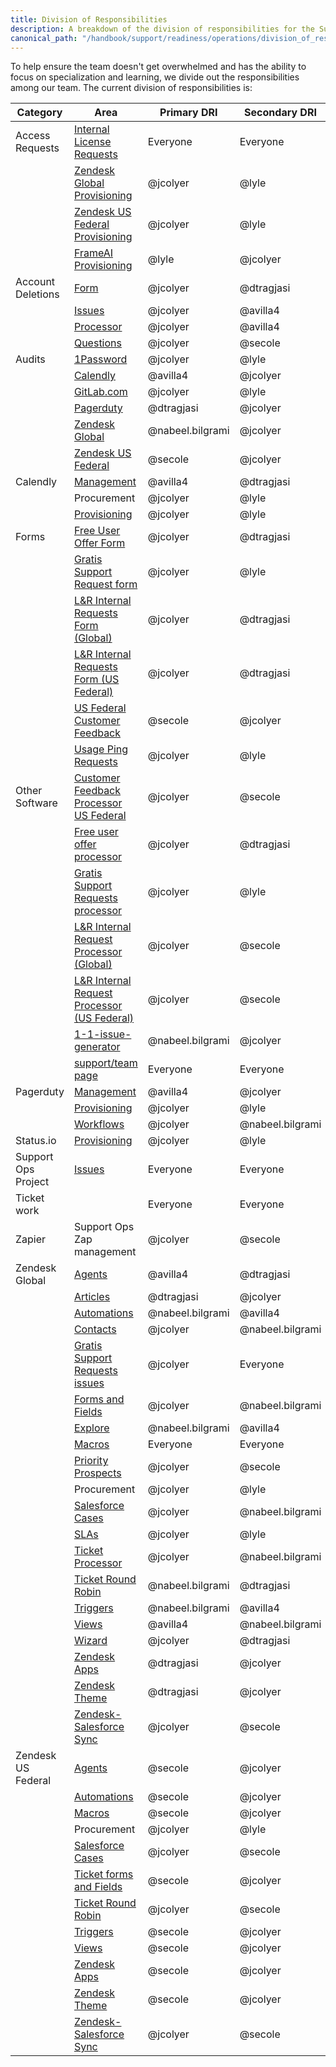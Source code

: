 ```yaml
---
title: Division of Responsibilities
description: A breakdown of the division of responsibilities for the Support Ops team
canonical_path: "/handbook/support/readiness/operations/division_of_responsibilities/"
---
```


To help ensure the team doesn't get overwhelmed and has the ability to focus on
specialization and learning, we divide out the responsibilities among our team.
The current division of responsibilities is:

| Category            | Area                                                                                                                                                  | Primary DRI      | Secondary DRI    |
|---------------------|-------------------------------------------------------------------------------------------------------------------------------------------------------|------------------|------------------|
| Access Requests     | [Internal License Requests](https://gitlab.com/gitlab-com/team-member-epics/access-requests/-/issues/?state=opened&label_name%5B%5D=Internal-License) | Everyone         | Everyone         |
|                     | [Zendesk Global Provisioning](https://gitlab.com/gitlab-com/team-member-epics/access-requests/-/issues/)                                              | @jcolyer         | @lyle            |
|                     | [Zendesk US Federal Provisioning](https://gitlab.com/gitlab-com/team-member-epics/access-requests/-/issues/)                                          | @jcolyer         | @lyle            |
|                     | [FrameAI Provisioning](https://gitlab.com/gitlab-com/team-member-epics/access-requests/-/issues/)                                          | @lyle | @jcolyer          |
| Account Deletions   | [Form](https://gitlab.com/gitlab-com/support/support-ops/forms/account-deletion)                                                                      | @jcolyer         | @dtragjasi       |
|                     | [Issues](https://gitlab.com/gitlab-com/gdpr-request/-/issues)                                                                                         | @jcolyer         | @avilla4         |
|                     | [Processor](https://gitlab.com/gitlab-com/support/support-ops/other-software/account-deletion-processor)                                              | @jcolyer         | @avilla4         |
|                     | [Questions](https://gitlab.slack.com/archives/C04357HVCJD)                                                                                            | @jcolyer         | @secole          |
| Audits              | [1Password](https://gitlab.com/gitlab-com/support/support-ops/support-ops-tools/audits/-/issues)                                                      | @jcolyer         | @lyle            |
|                     | [Calendly](https://gitlab.com/gitlab-com/support/support-ops/support-ops-tools/audits/-/issues)                                                       | @avilla4         | @jcolyer         |
|                     | [GitLab.com](https://gitlab.com/gitlab-com/support/support-ops/support-ops-tools/audits/-/issues)                                                     | @jcolyer         | @lyle            |
|                     | [Pagerduty](https://gitlab.com/gitlab-com/support/support-ops/support-ops-tools/audits/-/issues)                                                      | @dtragjasi       | @jcolyer         |
|                     | [Zendesk Global](https://gitlab.com/gitlab-com/support/support-ops/support-ops-tools/audits/-/issues)                                                 | @nabeel.bilgrami | @jcolyer         |
|                     | [Zendesk US Federal](https://gitlab.com/gitlab-com/support/support-ops/support-ops-tools/audits/-/issues)                                             | @secole          | @jcolyer         |
| Calendly            | [Management](https://gitlab.com/gitlab-com/support/support-ops/other-software/calendly)                                                               | @avilla4         | @dtragjasi       |
|                     | Procurement                                                                                                                                           | @jcolyer         | @lyle            |
|                     | [Provisioning](https://gitlab.com/gitlab-com/team-member-epics/access-requests/-/issues/)                                                             | @jcolyer         | @lyle            |
| Forms                | [Free User Offer Form](https://gitlab.com/gitlab-com/support/support-ops/forms/free-user-offer-form)                                                  | @jcolyer         | @dtragjasi       |
|                     | [Gratis Support Request form](https://gitlab.com/gitlab-com/support/support-ops/forms/gratis-support-request-form)                                    | @jcolyer         | @lyle            |
|                     | [L&R Internal Requests Form (Global)](https://gitlab.com/gitlab-com/support/internal-requests-form)                                                   | @jcolyer         | @dtragjasi       |
|                     | [L&R Internal Requests Form (US Federal)](https://gitlab.com/gitlab-com/support/support-ops/forms/us-federal-internal-request-form)                   | @jcolyer         | @dtragjasi       |
|                     | [US Federal Customer Feedback](https://gitlab.com/gitlab-com/support/support-ops/forms/us-federal-customer-feedback)                                  | @secole          | @jcolyer         |
|                     | [Usage Ping Requests](https://gitlab.com/support/usage-ping-request)                                                                                  | @jcolyer         | @lyle            |
| Other Software      | [Customer Feedback Processor US Federal](https://gitlab.com/gitlab-com/support/support-ops/other-software/customer-feedback-processor-us-federal)     | @jcolyer         | @secole          |
|                     | [Free user offer processor](https://gitlab.com/gitlab-com/support/support-ops/other-software/free-user-offer-processor)                               | @jcolyer         | @dtragjasi       |
|                     | [Gratis Support Requests processor](https://gitlab.com/gitlab-com/support/support-ops/zendesk-global/gratis-support-requests/)                        | @jcolyer         | @lyle            |
|                     | [L&R Internal Request Processor (Global)](https://gitlab.com/gitlab-com/support/support-ops/other-software/lnr-ir-processor)                          | @jcolyer         | @secole          |
|                     | [L&R Internal Request Processor (US Federal)](https://gitlab.com/gitlab-com/support/support-ops/other-software/lnr-ir-processor-us-federal)           | @jcolyer         | @secole          |
|                     | [1-1-issue-generator](https://gitlab.com/gitlab-com/support/toolbox/1-1-issue-generator/)                                                             | @nabeel.bilgrami | @jcolyer         |
|                     | [support/team page](https://gitlab.com/gitlab-com/support/team)                                                                                       | Everyone         | Everyone         |
| Pagerduty           | [Management](https://gitlab.com/gitlab-com/support/support-ops/other-software/pagerduty)                                                              | @avilla4         | @jcolyer         |
|                     | [Provisioning](https://gitlab.com/gitlab-com/team-member-epics/access-requests/-/issues/)                                                             | @jcolyer         | @lyle            |
|                     | [Workflows](https://gitlab.com/gitlab-com/support/support-ops/other-software/slack-workflows)                                                         | @jcolyer         | @nabeel.bilgrami |
| Status.io           | [Provisioning](https://gitlab.com/gitlab-com/team-member-epics/access-requests/-/issues/)                                                           | @jcolyer         | @lyle            |
| Support Ops Project | [Issues](https://gitlab.com/gitlab-com/support/support-ops/support-ops-project/)                                                                      | Everyone         | Everyone         |
| Ticket work         |                                                                                                                                                       | Everyone         | Everyone         |
| Zapier              | Support Ops Zap management                                                                                                                            | @jcolyer         | @secole          |
| Zendesk Global      | [Agents](https://gitlab.com/gitlab-com/support/support-ops/zendesk-global/agents)                                                                     | @avilla4         | @dtragjasi       |
|                     | [Articles](https://gitlab.com/gitlab-com/support/support-ops/zendesk-global/articles)                                                                 | @dtragjasi       | @jcolyer         |
|                     | [Automations](https://gitlab.com/gitlab-com/support/support-ops/zendesk-global/automations)                                                           | @nabeel.bilgrami | @avilla4         |
|                     | [Contacts](https://gitlab.com/gitlab-com/support/support-ops/zendesk-global/contacts)                                                                 | @jcolyer         | @nabeel.bilgrami |
|                     | [Gratis Support Requests issues](https://gitlab.com/gitlab-com/support/support-ops/zendesk-global/gratis-support-requests/-/issues)                   | @jcolyer         | Everyone         |
|                     | [Forms and Fields](https://gitlab.com/gitlab-com/support/support-ops/zendesk-global/ticket-forms-and-fields)                                          | @jcolyer         | @nabeel.bilgrami |
|                     | [Explore](https://gitlab.com/gitlab-com/support/support-ops/zendesk-global/explore)                                                                   | @nabeel.bilgrami | @avilla4         |
|                     | [Macros](https://gitlab.com/gitlab-com/support/support-ops/zendesk-global/macros)                                                                     | Everyone         | Everyone         |
|                     | [Priority Prospects](https://gitlab.com/gitlab-com/support/support-ops/support-ops-project/-/issues/new)                                              | @jcolyer         | @secole          |
|                     | Procurement                                                                                                                                           | @jcolyer         | @lyle            |
|                     | [Salesforce Cases](https://gitlab.com/gitlab-com/support/support-ops/zendesk-global/salesforce-cases)                                                 | @jcolyer         | @nabeel.bilgrami |
|                     | [SLAs](https://gitlab.com/gitlab-com/support/support-ops/zendesk-global/sla-policies)                                                                 | @jcolyer         | @lyle            |
|                     | [Ticket Processor](https://gitlab.com/gitlab-com/support/support-ops/zendesk-global/ticket-processor)                                                 | @jcolyer         | @nabeel.bilgrami |
|                     | [Ticket Round Robin](https://gitlab.com/gitlab-com/support/support-ops/zendesk-global/ticket-round-robin)                                             | @nabeel.bilgrami | @dtragjasi       |
|                     | [Triggers](https://gitlab.com/gitlab-com/support/support-ops/zendesk-global/triggers)                                                                 | @nabeel.bilgrami | @avilla4         |
|                     | [Views](https://gitlab.com/gitlab-com/support/support-ops/zendesk-global/views)                                                                       | @avilla4         | @nabeel.bilgrami |
|                     | [Wizard](https://gitlab.com/gitlab-com/support/support-ops/zendesk-global/wizard)                                                                     | @jcolyer         | @dtragjasi       |
|                     | [Zendesk Apps](https://gitlab.com/gitlab-com/support/support-ops/zendesk-global/zendesk-apps)                                                         | @dtragjasi       | @jcolyer         |
|                     | [Zendesk Theme](https://gitlab.com/gitlab-com/support/support-ops/zendesk-global/zendesk-theme)                                                       | @dtragjasi       | @jcolyer         |
|                     | [Zendesk-Salesforce Sync](https://gitlab.com/gitlab-com/support/support-ops/zendesk-global/zd-sfdc-sync-global)                                       | @jcolyer         | @secole          |
| Zendesk US Federal  | [Agents](https://gitlab.com/gitlab-com/support/support-ops/zendesk-us-federal/agents)                                                                 | @secole          | @jcolyer         |
|                     | [Automations](https://gitlab.com/gitlab-com/support/support-ops/zendesk-us-federal/automations)                                                       | @secole          | @jcolyer         |
|                     | [Macros](https://gitlab.com/gitlab-com/support/support-ops/zendesk-us-federal/macros)                                                                 | @secole          | @jcolyer         |
|                     | Procurement                                                                                                                                           | @jcolyer         | @lyle            |
|                     | [Salesforce Cases](https://gitlab.com/gitlab-com/support/support-ops/zendesk-us-federal/salesforce-cases)                                             | @jcolyer         | @secole          |
|                     | [Ticket forms and Fields](https://gitlab.com/gitlab-com/support/support-ops/zendesk-us-federal/ticket-forms-and-fields)                               | @secole          | @jcolyer         |
|                     | [Ticket Round Robin](https://gitlab.com/gitlab-com/support/support-ops/zendesk-us-federal/ticket-round-robin)                                         | @jcolyer         | @secole          |
|                     | [Triggers](https://gitlab.com/gitlab-com/support/support-ops/zendesk-us-federal/triggers)                                                             | @secole          | @jcolyer         |
|                     | [Views](https://gitlab.com/gitlab-com/support/support-ops/zendesk-us-federal/views)                                                                   | @secole          | @jcolyer         |
|                     | [Zendesk Apps](https://gitlab.com/gitlab-com/support/support-ops/zendesk-us-federal/zendesk-apps)                                                     | @secole          | @jcolyer         |
|                     | [Zendesk Theme](https://gitlab.com/gitlab-com/support/support-ops/zendesk-us-federal/zendesk-theme)                                                   | @secole          | @jcolyer         |
|                     | [Zendesk-Salesforce Sync](https://gitlab.com/gitlab-com/support/support-ops/zendesk-us-federal/zd-sfdc-sync-us-federal)                               | @jcolyer         | @secole          |
